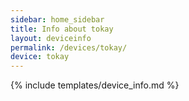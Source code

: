 ```yaml
---
sidebar: home_sidebar
title: Info about tokay
layout: deviceinfo
permalink: /devices/tokay/
device: tokay
---
```

{% include templates/device_info.md %}
